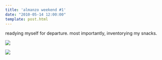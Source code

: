 ```yaml
---
title: 'almanzo weekend #1'
date: "2010-05-14 12:00:00"
template: post.html
---
```


readying myself for departure. most importantly, inventorying my snacks.

![](http://slowtheory.openphoto.me.s3.amazonaws.com/custom/201005/IMG_2500-701455_800x800.jpg)

![](http://slowtheory.openphoto.me.s3.amazonaws.com/custom/201005/IMG_2505-198eab_800x800.jpg)